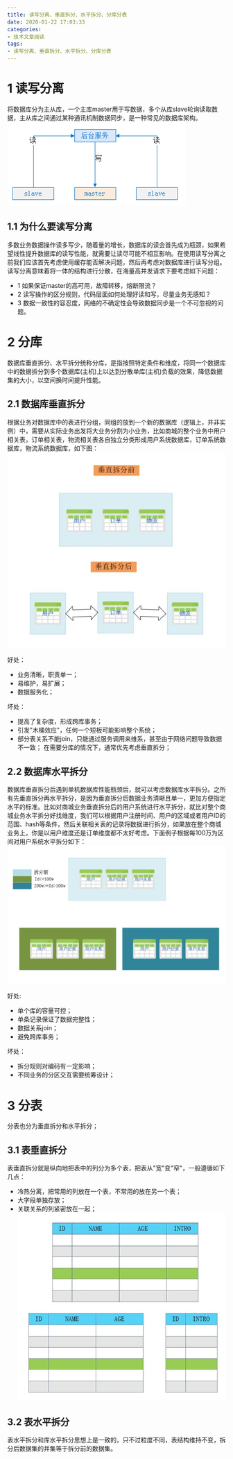 ```yaml
---
title: 读写分离、垂直拆分、水平拆分、分库分表
date: 2020-01-22 17:03:33
categories:
- 技术文章阅读
tags:
- 读写分离、垂直拆分、水平拆分、分库分表
---
```


# 1 读写分离
将数据库分为主从库，一个主库master用于写数据，多个从库slave轮询读取数据，主从库之间通过某种通讯机制数据同步，是一种常见的数据库架构。
  ![数据库主从架构](/pic/tech1_dbmasterslave.jpg)

## 1.1 为什么要读写分离
多数业务数据操作读多写少，随着量的增长，数据库的读会首先成为瓶颈，如果希望线性提升数据库的读写性能，就需要让读尽可能不相互影响。在使用读写分离之前我们应该首先考虑使用缓存能否解决问题，然后再考虑对数据库进行读写分组。读写分离意味着将一体的结构进行分散，在海量高并发请求下要考虑如下问题：
* 1 如果保证master的高可用，故障转移，熔断限流？
* 2 读写操作的区分规则，代码层面如何处理好读和写，尽量业务无感知？
* 3 数据一致性的容忍度，网络的不确定性会导致数据同步是一个不可忽视的问题。

# 2 分库
数据库垂直拆分、水平拆分统称分库，是指按照特定条件和维度，将同一个数据库中的数据拆分到多个数据库(主机)上以达到分散单库(主机)负载的效果，降低数据集的大小，以空间换时间提升性能。

## 2.1 数据库垂直拆分
根据业务对数据库中的表进行分组，同组的放到一个新的数据库（逻辑上，并非实例）中，需要从实际业务出发将大业务分割为小业务，比如商城的整个业务中用户相关表，订单相关表，物流相关表各自独立分类形成用户系统数据库，订单系统数据库，物流系统数据库，如下图：
  ![数据库垂直拆分](/pic/tech1_dbsplit.jpg)

好处：
* 业务清晰，职责单一；
* 易维护，易扩展；
* 数据服务化；

坏处：
* 提高了复杂度，形成跨库事务；
* 引发"木桶效应"，任何一个短板可能影响整个系统；
* 部分表关系不能join，只能通过服务调用来维系，甚至由于网络问题导致数据不一致；
在需要分库的情况下，通常优先考虑垂直拆分；

## 2.2 数据库水平拆分
数据库垂直拆分后遇到单机数据库性能瓶颈后，就可以考虑数据库水平拆分。之所有先垂直拆分再水平拆分，是因为垂直拆分后数据业务清晰且单一，更加方便指定水平的标准。比如对商城业务垂直拆分后的用户系统进行水平拆分，就比对整个商城业务水平拆分好找维度，我们可以根据用户注册时间、用户的区域或者用户ID的范围、hash等条件，然后关联相关表的记录将数据进行拆分，如果放在整个商城业务上，你是以用户维度还是订单维度都不太好考虑。下面例子根据每100万为区间对用户系统水平拆分如下：
  ![数据库水平拆分](/pic/tech1_dbsplit2.jpg)

好处:
* 单个库的容量可控；
* 单条记录保证了数据完整性；
* 数据关系join；
* 避免跨库事务；

坏处：
* 拆分规则对编码有一定影响；
* 不同业务的分区交互需要统筹设计；


# 3 分表
分表也分为垂直拆分和水平拆分；

## 3.1 表垂直拆分
表垂直拆分就是纵向地把表中的列分为多个表，把表从"宽"变"窄"，一般遵循如下几点：
* 冷热分离，把常用的列放在一个表，不常用的放在另一个表；
* 大字段单独存放；
* 关联关系的列紧密放在一起；
  ![数据库水平拆分](/pic/tech1_tablesplit.jpg)

## 3.2 表水平拆分
表水平拆分和库水平拆分思想上是一致的，只不过粒度不同，表结构维持不变，拆分后数据集的并集等于拆分前的数据集。